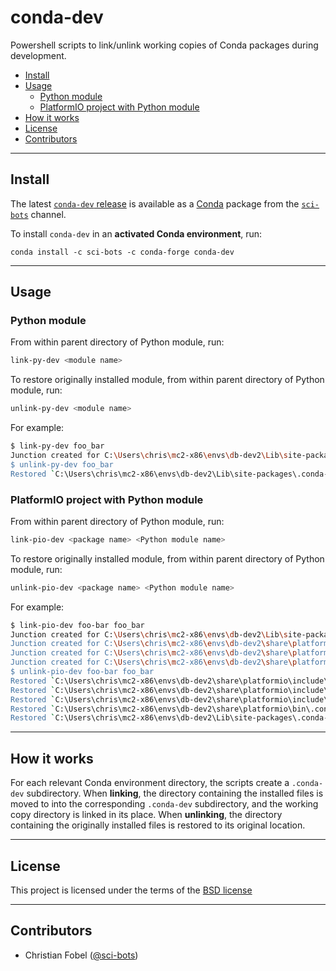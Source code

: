 # conda-dev #

Powershell scripts to link/unlink working copies of Conda packages during development.


<!-- vim-markdown-toc GFM -->

* [Install](#install)
* [Usage](#usage)
    * [Python module](#python-module)
    * [PlatformIO project with Python module](#platformio-project-with-python-module)
* [How it works](#how-it-works)
* [License](#license)
* [Contributors](#contributors)

<!-- vim-markdown-toc -->

-------------------------------------------------------------------------------

Install
-------

The latest [`conda-dev` release][3] is available as a
[Conda][2] package from the [`sci-bots`][4] channel.

To install `conda-dev` in an **activated Conda environment**, run:

    conda install -c sci-bots -c conda-forge conda-dev

-------------------------------------------------------------------------------

Usage
-----

### Python module

From within parent directory of Python module, run:

```sh
link-py-dev <module name>
```
To restore originally installed module, from within parent directory of Python
module, run:

```sh
unlink-py-dev <module name>
```

For example:

```sh
$ link-py-dev foo_bar
Junction created for C:\Users\chris\mc2-x86\envs\db-dev2\Lib\site-packages\foo_bar <<===>> foo_bar
$ unlink-py-dev foo_bar
Restored `C:\Users\chris\mc2-x86\envs\db-dev2\Lib\site-packages\.conda-dev\dropbot` -> `C:\Users\chris\mc2-x86\envs\db-dev2\Lib\site-packages\dropbot`
```

### PlatformIO project with Python module

From within parent directory of Python module, run:

```sh
link-pio-dev <package name> <Python module name>
```
To restore originally installed module, from within parent directory of Python
module, run:

```sh
unlink-pio-dev <package name> <Python module name>
```

For example:

```sh
$ link-pio-dev foo-bar foo_bar
Junction created for C:\Users\chris\mc2-x86\envs\db-dev2\Lib\site-packages\foo <<===>> foo
Junction created for C:\Users\chris\mc2-x86\envs\db-dev2\share\platformio\include\FooBar <<===>> lib\FooBar
Junction created for C:\Users\chris\mc2-x86\envs\db-dev2\share\platformio\include\Wire <<===>> lib\Wire
Junction created for C:\Users\chris\mc2-x86\envs\db-dev2\share\platformio\bin\foo <<===>> .pioenvs
$ unlink-pio-dev foo-bar foo_bar
Restored `C:\Users\chris\mc2-x86\envs\db-dev2\share\platformio\include\.conda-dev\FooBar` -> `C:\Users\chris\mc2-x86\envs\db-dev2\share\platformio\include\FooBar`
Restored `C:\Users\chris\mc2-x86\envs\db-dev2\share\platformio\include\.conda-dev\FIFO` -> `C:\Users\chris\mc2-x86\envs\db-dev2\share\platformio\include\FIFO`
Restored `C:\Users\chris\mc2-x86\envs\db-dev2\share\platformio\include\.conda-dev\Wire` -> `C:\Users\chris\mc2-x86\envs\db-dev2\share\platformio\include\Wire`
Restored `C:\Users\chris\mc2-x86\envs\db-dev2\share\platformio\bin\.conda-env\foo-bar` -> `C:\Users\chris\mc2-x86\envs\db-dev2\share\platformio\bin\foo-bar`
Restored `C:\Users\chris\mc2-x86\envs\db-dev2\Lib\site-packages\.conda-dev\foo_bar` -> `C:\Users\chris\mc2-x86\envs\db-dev2\Lib\site-packages\foo_bar`
```

-------------------------------------------------------------------------------

How it works
------------

For each relevant Conda environment directory, the scripts create a
`.conda-dev` subdirectory.  When **linking**, the directory containing the
installed files is moved to into the corresponding `.conda-dev` subdirectory,
and the working copy directory is linked in its place.  When **unlinking**, the
directory containing the originally installed files is restored to its original
location.

-------------------------------------------------------------------------------

License
-------

This project is licensed under the terms of the [BSD license](/LICENSE.md)

-------------------------------------------------------------------------------

Contributors
------------

 - Christian Fobel ([@sci-bots](https://github.com/sci-bots))


[2]: https://conda.io/
[3]: https://github.com/sci-bots/conda-dev
[4]: https://anaconda.org/sci-bots/conda-dev

```sh
```

